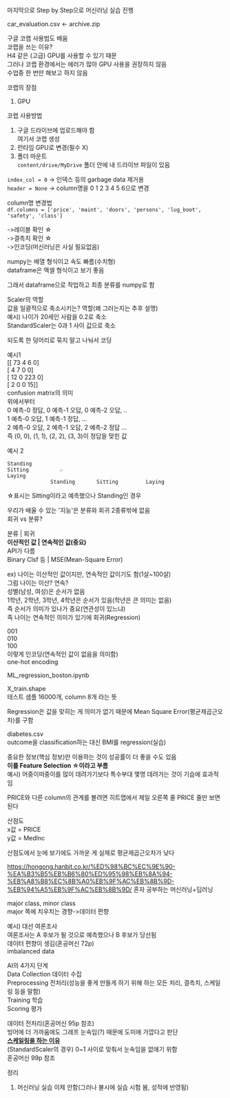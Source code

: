 마지막으로 Step by Step으로 머신러닝 실습 진행

car_evaluation.csv <- archive.zip

구글 코랩 사용법도 배움  
코랩을 쓰는 이유?  
H4 같은 (고급) GPU를 사용할 수 있기 때문  
그러나 코랩 환경에서는 에러가 많아 GPU 사용을 권장하지 않음  
수업중 한 번만 해보고 하지 않음

코랩의 장점  
1. GPU

코랩 사용방법  
1. 구글 드라이브에 업로드해야 함  
여기서 코랩 생성  
2. 런타임 GPU로 변경(필수 X)  
3. 폴더 마운트  
`content/drive/MyDrive` 폴더 안에 내 드라이브 파일이 있음  

`index_col = 0` -> 인덱스 등의 garbage data 제거용  
`header = None` -> column명을 0 1 2 3 4 5 6으로 변경

column명 변경법  
`df.columns = ['price', 'maint', 'doors', 'persons', 'lug_boot', 'safety', 'class']`

->레이블 확인 ☆  
->결측치 확인 ☆  
->인코딩(머신러닝은 사실 필요없음)  

numpy는 배열 형식이고 속도 빠름(수치형)  
dataframe은 엑셀 형식이고 보기 좋음

그래서 dataframe으로 작업하고 최종 분류를 numpy로 함

Scaler의 역할  
값을 일괄적으로 축소시키는? 역할(왜 그러는지는 추후 설명)  
예시) 나이가 20세인 사람을 0.2로 축소  
StandardScaler는 0과 1 사이 값으로 축소  

되도록 한 덩어리로 묶지 말고 나눠서 코딩

예시1  
[[ 73   4   6   0]  
 [  4   7   0   0]  
 [ 12   0 223   0]  
 [  2   0   0  15]]  
confusion matrix의 의미  
위에서부터  
0 예측-0 정답, 0 예측-1 오답, 0 예측-2 오답, ..  
1 예측-0 오답, 1 예측-1 정답, ...  
2 예측-0 오답, 2 예측-1 오답, 2 예측-2 정답
...  
즉 (0, 0), (1, 1), (2, 2), (3, 3)이 정답을 맞힌 값  

예시 2  
```
Standing  
Sitting          ☆  
Laying  
              Standing       Sitting         Laying
```
☆표시는 Sitting이라고 예측했으나 Standing인 경우


우리가 배울 수 있는 '지능'은 분류와 회귀 2종류밖에 없음  
회귀 vs 분류?

분류 | 회귀  
**이산적인 값 | 연속적인 값(중요)**  
API가 다름  
Binary Clsf 등 | MSE(Mean-Square Error)  

ex) 나이는 이산적인 값이지만, 연속적인 값이기도 함(1살~100살)  
그럼 나이는 이산? 연속?  
성별(남성, 여성)은 순서가 없음  
1학년, 2학년, 3학년, 4학년은 순서가 있음(학년은 큰 의미는 없음)  
즉 순서가 의미가 있나가 중요(연관성이 있느냐)  
즉 나이는 연속적인 의미가 있기에 회귀(Regression)  

001  
010  
100  
이렇게 인코딩(연속적인 값이 없음을 의미함)  
one-hot encoding

ML_regression_boston.ipynb

X_train.shape  
테스트 샘플 16000개, column 8개 라는 뜻

Regression은 값을 맞히는 게 의미가 없기 때문에 Mean Square Error(평균제곱근오차)를 구함

diabetes.csv  
outcome을 classification하는 대신 BMI를 regression(실습)  

중요한 정보(핵심 정보)만 이용하는 것이 성공률이 더 좋을 수도 있음  
**이를 Feature Selection ☆이라고 부름**  
예시) 어중이떠중이를 많이 데려가기보다 특수부대 몇명 데려가는 것이 기습에 효과적임  

PRICE와 다른 column의 관계를 볼려면 히트맵에서 제일 오른쪽 줄 PRICE 줄만 보면 된다  

산점도  
x값 = PRICE  
y값 = MedInc  

산점도에서 눈에 보기에도 가까운 게 실제로 평균제곱근오차가 낮다

https://hongong.hanbit.co.kr/%ED%98%BC%EC%9E%90-%EA%B3%B5%EB%B6%80%ED%95%98%EB%8A%94-%EB%A8%B8%EC%8B%A0%EB%9F%AC%EB%8B%9D-%EB%94%A5%EB%9F%AC%EB%8B%9D/ 혼자 공부하는 머신러닝+딥러닝

major class, minor class  
major 쪽에 치우치는 경향->데이터 편향

예시) 대선 여론조사  
여론조사는 A 후보가 될 것으로 예측했으나 B 후보가 당선됨  
데이터 편향이 생김(혼공머신 72p)  
imbalanced data  

AI의 4가지 단계  
Data Collection 데이터 수집  
Preprocessing 전처리(성능을 좋게 만들게 하기 위해 하는 모든 처리, 결측치, 스케일링 등을 말함)  
Training 학습  
Scoring 평가  

데이터 전처리(혼공머신 95p 참조)  
빙어에 더 가까움에도 그래프 눈속임(?) 때문에 도미에 가깝다고 판단  
**<ins>스케일링을 하는 이유</ins>**  
(StandardScaler의 경우) 0~1 사이로 맞춰서 눈속임을 없애기 위함  
혼공머신 99p 참조


정리
1. 머신러닝 실습 이제 안함(그러나 불시에 실습 시험 봄, 성적에 반영됨)
